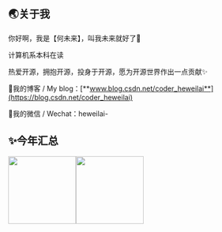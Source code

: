 ## 🌏关于我

你好啊，我是【何未来】，叫我未来就好了🥰

计算机系本科在读

热爱开源，拥抱开源，投身于开源，愿为开源世界作出一点贡献✨

🥇我的博客 / My blog：[**www.blog.csdn.net/coder_heweilai**](https://blog.csdn.net/coder_heweilai)

💬我的微信 / Wechat：heweilai-

<!--[![he-weilai's GitHub stats](https://github-readme-stats.vercel.app/api?username=he-weilai&count_private=true&show_icons=true&title_color=3d5ef5&bg_color=141328&text_color=e8e8f2)](https://blog.csdn.net/coder_heweilai)

[![Top Langs](https://github-readme-stats.vercel.app/api/top-langs/?username=he-weilai&count_private=true&layout=compact&show_icons=true&title_color=3d5ef5&bg_color=141328&text_color=e8e8f2)](https://blog.csdn.net/coder_heweilai)-->

## ✨今年汇总

<img align="" height="137px" src="https://github-readme-stats.vercel.app/api?username=coder-heweilai&hide_title=true&hide_border=true&show_icons=true&include_all_commits=true&line_height=21&bg_color=0,EC6C6C,FFD479,FFFC79,73FA79&theme=graywhite&locale=cn" /><img align="" height="137px" src="https://github-readme-stats.vercel.app/api/top-langs/?username=coder-heweilai&hide_title=true&hide_border=true&layout=compact&bg_color=0,73FA79,73FDFF,D783FF&theme=graywhite&locale=cn" />
